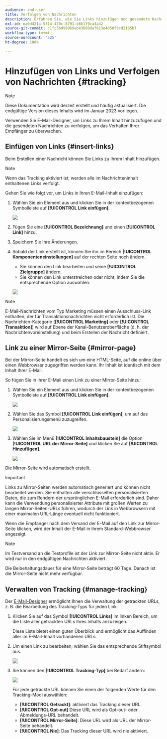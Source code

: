 ```yaml
---
audience: end-user
title: Verfolgen von Nachrichten
description: Erfahren Sie, wie Sie Links hinzufügen und gesendete Nachrichten verfolgen können.
exl-id: ea0d4214-5f14-470c-8791-e8b179ca3a42
source-git-commit: c1fc5bd98969ab43680daf613e4050f9cd2185bf
workflow-type: tm+mt
source-wordcount: '525'
ht-degree: 100%

---
```


# Hinzufügen von Links und Verfolgen von Nachrichten {#tracking}

>[!NOTE]
>
>Diese Dokumentation wird derzeit erstellt und häufig aktualisiert. Die endgültige Version dieses Inhalts wird im Januar 2023 vorliegen.

Verwenden Sie E-Mail-Designer, um Links zu Ihrem Inhalt hinzuzufügen und die gesendeten Nachrichten zu verfolgen, um das Verhalten Ihrer Empfänger zu überwachen.

## Einfügen von Links {#insert-links}

Beim Erstellen einer Nachricht können Sie Links zu Ihrem Inhalt hinzufügen.

>[!NOTE]
>
>Wenn das Tracking aktiviert ist, werden alle im Nachrichteninhalt enthaltenen Links verfolgt.

Gehen Sie wie folgt vor, um Links in Ihren E-Mail-Inhalt einzufügen:

1. Wählen Sie ein Element aus und klicken Sie in der kontextbezogenen Symbolleiste auf **[!UICONTROL Link einfügen]**.

   ![](assets/message-tracking-insert-link.png)

1. Fügen Sie eine **[!UICONTROL Bezeichnung]** und einen **[!UICONTROL Link]** hinzu.

1. Speichern Sie Ihre Änderungen.

1. Sobald der Link erstellt ist, können Sie ihn im Bereich **[!UICONTROL Komponenteneinstellungen]** auf der rechten Seite noch ändern.

   * Sie können den Link bearbeiten und seine **[!UICONTROL Zielgruppe]** ändern.
   * Sie können den Link unterstreichen oder nicht, indem Sie die entsprechende Option auswählen.

   ![](assets/message-tracking-link-settings.png)

>[!NOTE]
>
>E-Mail-Nachrichten vom Typ Marketing müssen einen Ausschluss-Link enthalten, der für Transaktionsnachrichten nicht erforderlich ist. Die Nachrichten-Kategorie (**[!UICONTROL Marketing]** oder **[!UICONTROL Transaktion]**) wird auf Ebene der Kanal-Benutzeroberfläche (d. h. der Nachrichtenvoreinstellung) und beim Erstellen der Nachricht definiert.

## Link zu einer Mirror-Seite {#mirror-page}

Bei der Mirror-Seite handelt es sich um eine HTML-Seite, auf die online über einen Webbrowser zugegriffen werden kann. Ihr Inhalt ist identisch mit dem Inhalt Ihrer E-Mail.

So fügen Sie in Ihrer E-Mail einen Link zu einer Mirror-Seite hinzu:

1. Wählen Sie ein Element aus und klicken Sie in der kontextbezogenen Symbolleiste auf **[!UICONTROL Link einfügen]**.

   ![](assets/message-tracking-mirror-page.png)

1. Wählen Sie das Symbol **[!UICONTROL Link einfügen]**, um auf das Personalisierungsmenü zuzugreifen.

   ![](assets/message-tracking-mirror-page_2.png)

1. Wählen Sie im Menü **[!UICONTROL Inhaltsbaustein]** die Option **[!UICONTROL URL der Mirror-Seite]** und klicken Sie auf **[!UICONTROL Hinzufügen]**.

   ![](assets/message-tracking-mirror-page_3.png)

Die Mirror-Seite wird automatisch erstellt.

>[!IMPORTANT]
>
>Links zu Mirror-Seiten werden automatisch generiert und können nicht bearbeitet werden. Sie enthalten alle verschlüsselten personalisierten Daten, die zum Rendern der ursprünglichen E-Mail erforderlich sind. Daher kann die Verwendung personalisierter Attribute mit großen Werten zu langen Mirror-Seiten-URLs führen, wodurch der Link in Webbrowsern mit einer maximalen URL-Länge eventuell nicht funktioniert.

Wenn die Empfänger nach dem Versand der E-Mail auf den Link zur Mirror-Seite klicken, wird der Inhalt der E-Mail in ihrem Standard-Webbrowser angezeigt.

>[!NOTE]
>
>Im Testversand an die Testprofile ist der Link zur Mirror-Seite nicht aktiv. Er wird nur in den endgültigen Nachrichten aktiviert.

Die Beibehaltungsdauer für eine Mirror-Seite beträgt 60 Tage. Danach ist die Mirror-Seite nicht mehr verfügbar.

## Verwalten von Tracking {#manage-tracking}

Der [E-Mail-Designer](create-email-content.md) ermöglicht Ihnen die Verwaltung der getrackten URLs, z. B. die Bearbeitung des Tracking-Typs für jeden Link.

1. Klicken Sie auf das Symbol **[!UICONTROL Links]** im linken Bereich, um die Liste aller getrackten URLs Ihres Inhalts anzuzeigen.

   Diese Liste bietet einen guten Überblick und ermöglicht das Auffinden aller im E-Mail-Inhalt vorhandenen URLs.

1. Um einen Link zu bearbeiten, wählen Sie das entsprechende Stiftsymbol aus.

   ![](assets/message-tracking-edit-links.png)

1. Sie können den **[!UICONTROL Tracking-Typ]** bei Bedarf ändern:

   ![](assets/message-tracking-edit-a-link.png)

   Für jede getrackte URL können Sie einen der folgenden Werte für den Tracking-Modi auswählen:

   * **[!UICONTROL Getrackt]**: aktiviert das Tracking dieser URL.
   * **[!UICONTROL Opt-out]** Diese URL wird als Opt-out- oder Abmeldungs-URL behandelt.
   * **[!UICONTROL Mirror-Seite]**: Diese URL wird als URL der Mirror-Seite behandelt.
   * **[!UICONTROL Nie]**: Das Tracking dieser URL wird nie aktiviert. <!--This information is saved: if the URL appears again in a future message, its tracking is automatically deactivated.-->

